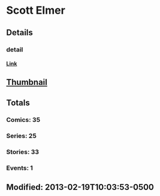 # Scott  Elmer 
## Details
### detail
#### [Link](http://marvel.com/comics/creators/3807/scott_elmer?utm_campaign=apiRef&utm_source=225578a89fc76f3d20fbffda5d17a88d)
## [Thumbnail](http://i.annihil.us/u/prod/marvel/i/mg/b/e0/4bc47c423de3a.jpg)
## Totals
### Comics: 35
### Series: 25
### Stories: 33
### Events: 1
## Modified: 2013-02-19T10:03:53-0500